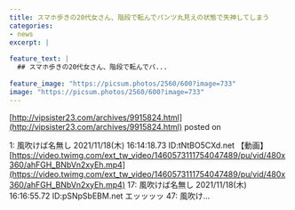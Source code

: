 ```yaml
---
title: スマホ歩きの20代女さん、階段で転んでパンツ丸見えの状態で失神してしまう
categories:
- news
excerpt: |
  
feature_text: |
  ## スマホ歩きの20代女さん、階段で転んでパ...
  
feature_image: "https://picsum.photos/2560/600?image=733"
image: "https://picsum.photos/2560/600?image=733"
---
```


[http://vipsister23.com/archives/9915824.html](http://vipsister23.com/archives/9915824.html)
posted on 

<!--more-->

1: 風吹けば名無し 2021/11/18(木) 16:14:18.73 ID:tNtBO5CXd.net 【動画】[https://video.twimg.com/ext_tw_video/1460573111754047489/pu/vid/480x360/ahFGH_BNbVn2xyEh.mp4](https://video.twimg.com/ext_tw_video/1460573111754047489/pu/vid/480x360/ahFGH_BNbVn2xyEh.mp4) 17: 風吹けば名無し 2021/11/18(木) 16:16:55.72 ID:pSNpSbEBM.net エッッッッ 47: 風吹け...
